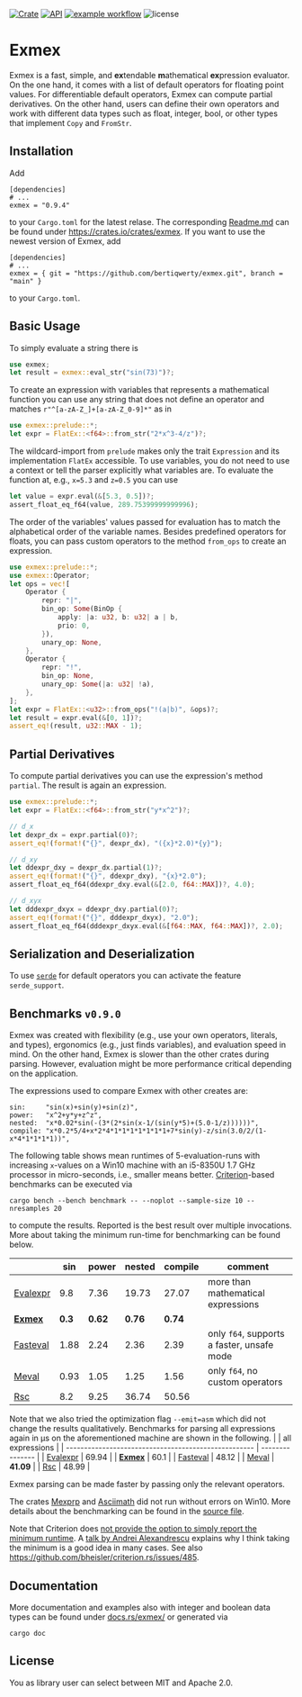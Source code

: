 [![Crate](https://img.shields.io/crates/v/exmex.svg)](https://crates.io/crates/exmex)
[![API](https://docs.rs/exmex/badge.svg)](https://docs.rs/exmex)
[![example workflow](https://github.com/bertiqwerty/exmex/actions/workflows/rust.yml/badge.svg)](https://github.com/bertiqwerty/exmex)
![license](https://img.shields.io/crates/l/exmex.svg)
# Exmex

Exmex is a fast, simple, and **ex**tendable **m**athematical **ex**pression evaluator. On the one hand, it comes with a list of default operators for floating point values. For differentiable default operators, Exmex can compute partial derivatives. On the other hand, users can define their own operators and work with different data types such as float, integer, bool, or other types that implement `Copy` and `FromStr`.

## Installation
Add
```
[dependencies]
# ...
exmex = "0.9.4"
```
to your `Cargo.toml` for the latest relase. The corresponding [Readme.md](https://crates.io/crates/exmex) can be found under https://crates.io/crates/exmex. If you want to use the newest version of Exmex, add
```
[dependencies]
# ...
exmex = { git = "https://github.com/bertiqwerty/exmex.git", branch = "main" }
```
to your `Cargo.toml`.
## Basic Usage
To simply evaluate a string there is
```rust
use exmex;
let result = exmex::eval_str("sin(73)")?;
```
To create an expression with variables that represents a mathematical function you can use any string that does not define an operator and matches `r"^[a-zA-Z_]+[a-zA-Z_0-9]*"` as in
```rust
use exmex::prelude::*;
let expr = FlatEx::<f64>::from_str("2*x^3-4/z")?;
```
The wildcard-import from `prelude` makes only the trait `Expression` and its implementation `FlatEx` accessible. To use variables, you do not need to use a context or tell the parser explicitly what variables are. To evaluate the function at, e.g., `x=5.3` and `z=0.5` you can use
```rust
let value = expr.eval(&[5.3, 0.5])?;
assert_float_eq_f64(value, 289.75399999999996);
```
The order of the variables' values passed for evaluation has to match the alphabetical order of the variable names. Besides predefined operators for floats, you can pass custom operators to the method `from_ops` to create an expression.
```rust
use exmex::prelude::*;
use exmex::Operator;
let ops = vec![
    Operator {
        repr: "|",
        bin_op: Some(BinOp {
            apply: |a: u32, b: u32| a | b,
            prio: 0,
        }),
        unary_op: None,
    },
    Operator {
        repr: "!",
        bin_op: None,
        unary_op: Some(|a: u32| !a),
    },
];
let expr = FlatEx::<u32>::from_ops("!(a|b)", &ops)?;
let result = expr.eval(&[0, 1])?;
assert_eq!(result, u32::MAX - 1);
```

## Partial Derivatives

To compute partial derivatives you can use the expression's method `partial`. The result is again an expression.

```rust
use exmex::prelude::*;
let expr = FlatEx::<f64>::from_str("y*x^2")?;

// d_x
let dexpr_dx = expr.partial(0)?;
assert_eq!(format!("{}", dexpr_dx), "({x}*2.0)*{y}");

// d_xy
let ddexpr_dxy = dexpr_dx.partial(1)?;
assert_eq!(format!("{}", ddexpr_dxy), "{x}*2.0");
assert_float_eq_f64(ddexpr_dxy.eval(&[2.0, f64::MAX])?, 4.0);

// d_xyx
let dddexpr_dxyx = ddexpr_dxy.partial(0)?;
assert_eq!(format!("{}", dddexpr_dxyx), "2.0");
assert_float_eq_f64(dddexpr_dxyx.eval(&[f64::MAX, f64::MAX])?, 2.0);
```

## Serialization and Deserialization

To use [`serde`](https://serde.rs/) for default operators you can activate the feature `serde_support`.
 

## Benchmarks `v0.9.0`

Exmex was created with flexibility (e.g., use your own operators, literals, and types), ergonomics (e.g., just finds variables), and evaluation speed in mind. On the other hand, Exmex is slower than the other crates during parsing. However, evaluation might be more performance critical depending on the application. 

The expressions used to compare Exmex with other creates are:
```
sin:     "sin(x)+sin(y)+sin(z)",
power:   "x^2+y*y+z^z",
nested:  "x*0.02*sin(-(3*(2*sin(x-1/(sin(y*5)+(5.0-1/z))))))",
compile: "x*0.2*5/4+x*2*4*1*1*1*1*1*1*1+7*sin(y)-z/sin(3.0/2/(1-x*4*1*1*1*1))",
```
The following table shows mean runtimes of 5-evaluation-runs with increasing `x`-values on a Win10 machine with an i5-8350U 1.7 GHz processor in micro-seconds, i.e., smaller means better. [Criterion](https://docs.rs/criterion/0.3.4/criterion/)-based benchmarks can be executed via
```
cargo bench --bench benchmark -- --noplot --sample-size 10 --nresamples 20
```
to compute the results. Reported is the best result over multiple invocations. More about taking the minimum run-time for benchmarking can be found below.

|                                                      | sin     | power    | nested   | compile  | comment                                    |
| ---------------------------------------------------- | ------- | -------- | -------- | -------- | ------------------------------------------ |
| [Evalexpr](https://docs.rs/evalexpr/6.3.0/evalexpr/) | 9.8     | 7.36     | 19.73    | 27.07    | more than mathematical expressions         |
| **[Exmex](https://docs.rs/exmex)**                   | **0.3** | **0.62** | **0.76** | **0.74** |
| [Fasteval](https://docs.rs/fasteval/0.2.4/fasteval/) | 1.88    | 2.24     | 2.36     | 2.39     | only `f64`, supports a faster, unsafe mode |
| [Meval](https://docs.rs/meval/0.2.0/meval/)          | 0.93    | 1.05     | 1.25     | 1.56     | only `f64`, no custom operators            |
| [Rsc](https://docs.rs/rsc/2.0.0/rsc/)                | 8.2     | 9.25     | 36.74    | 50.56    |


Note that we also tried the optimization flag `--emit=asm` which did not change the results qualitatively. Benchmarks for parsing all expressions again in μs on the aforementioned machine are shown in the following.
|                                                      | all expressions |
| ---------------------------------------------------- | --------------- |
| [Evalexpr](https://docs.rs/evalexpr/6.3.0/evalexpr/) | 69.94           |
| **[Exmex](https://docs.rs/exmex)**                   | 60.1            |
| [Fasteval](https://docs.rs/fasteval/0.2.4/fasteval/) | 48.12           |
| [Meval](https://docs.rs/meval/0.2.0/meval/)          | **41.09**       |
| [Rsc](https://docs.rs/rsc/2.0.0/rsc/)                | 48.99           |

Exmex parsing can be made faster by passing only the relevant operators. 

The crates [Mexprp](https://docs.rs/mexprp/0.3.0/mexprp/) and [Asciimath](https://docs.rs/asciimath/0.8.8/asciimath/) did not run without errors on Win10. More details about the benchmarking can be found in the [source file](https://github.com/bertiqwerty/exmex/blob/main/benches/benchmark.rs). 

Note that Criterion does [not provide the option to simply report the minimum runtime](https://bheisler.github.io/criterion.rs/book/analysis.html). A [talk by
Andrei Alexandrescu](https://youtu.be/vrfYLlR8X8k?t=1024) explains why I think taking the minimum is a good idea in many cases. See also https://github.com/bheisler/criterion.rs/issues/485.

## Documentation
More documentation and examples also with integer and boolean data types can be found under [docs.rs/exmex/](https://docs.rs/exmex/) or generated via
```
cargo doc
```

## License
You as library user can select between MIT and Apache 2.0.
